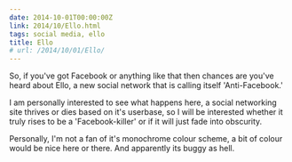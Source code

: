 ```yaml
---
date: 2014-10-01T00:00:00Z
link: 2014/10/Ello.html
tags: social media, ello
title: Ello
# url: /2014/10/01/Ello/
---
```


So, if you've got Facebook or anything like that then chances are you've heard about Ello, a new social network that is calling itself 'Anti-Facebook.'

I am personally interested to see what happens here, a social networking site thrives or dies based on it's userbase, so I will be interested whether it truly rises to be a 'Facebook-killer' or if it will just fade into obscurity.

Personally, I'm not a fan of it's monochrome colour scheme, a bit of colour would be nice here or there. And apparently its buggy as hell.
